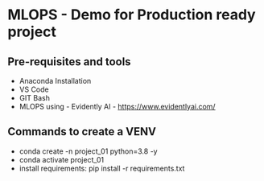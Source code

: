 # MLOPS - Demo for Production ready project
## Pre-requisites and tools
* Anaconda Installation
* VS Code
* GIT Bash
* MLOPS using - Evidently AI - https://www.evidentlyai.com/
## Commands to create a VENV
* conda create -n project_01 python=3.8 -y
* conda activate project_01
* install requirements: pip install -r requirements.txt


